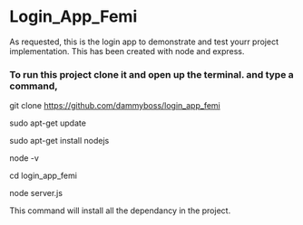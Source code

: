 # Login_App_Femi
As requested, this is the login app to demonstrate and test yourr project implementation. This has been created with node and express.

### To run this project clone it and open up the terminal. and type a command,
git clone https://github.com/dammyboss/login_app_femi

sudo apt-get update

sudo apt-get install nodejs

node -v

cd login_app_femi

node server.js


This command will install all the dependancy in the project.
